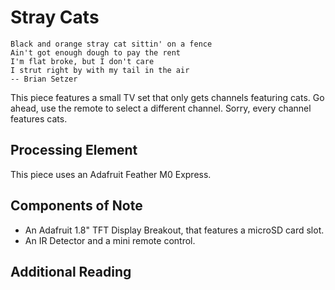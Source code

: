 # Stray Cats

    Black and orange stray cat sittin' on a fence
    Ain't got enough dough to pay the rent
    I'm flat broke, but I don't care
    I strut right by with my tail in the air
    -- Brian Setzer

This piece features a small TV set that only gets channels featuring cats. Go 
ahead, use the remote to select a different channel.  Sorry, every channel 
features cats.

## Processing Element

This piece uses an Adafruit Feather M0 Express.

## Components of Note

* An Adafruit 1.8" TFT Display Breakout, that features a microSD card 
slot.
* An IR Detector and a mini remote control.

## Additional Reading

